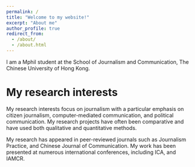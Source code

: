 ```yaml
---
permalink: /
title: "Welcome to my website!"
excerpt: "About me"
author_profile: true
redirect_from: 
  - /about/
  - /about.html
---
```


I am a Mphil student at the School of Journalism and Communication, The Chinese University of Hong Kong.

My research interests
======
My research interests focus on journalism with a particular emphasis on citizen journalism, computer-mediated communication, and political communication. My research projects have often been comparative and have used both qualitative and quantitative methods.

My research has appeared in peer-reviewed journals such as Journalism Practice, and Chinese Journal of Communication. My work has been presented at numerous international conferences, including ICA, and IAMCR.



